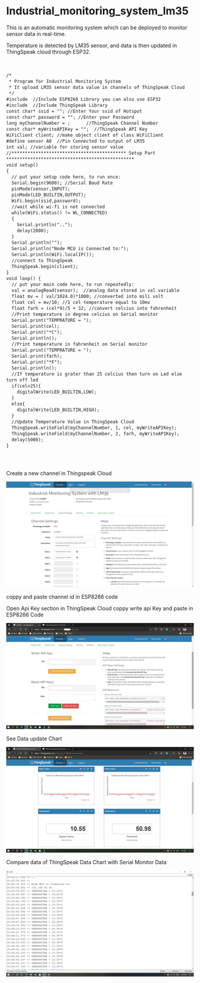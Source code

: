 # Industrial_monitoring_system_lm35
<p>This is an automatic monitoring system which can be deployed to monitor sensor data in real-time.</p>
<p>Temperature is detected by LM35 sensor, and data is then updated in ThingSpeak cloud through ESP32.</p>

<div>
<pre>  
<code>  
/*
 * Program for Industrial Monitoring System
 * It upload LM35 sensor data value in channels of ThingSpeak Cloud
 */
#include<ESP8266WiFi.h>  //Include ESP8266 Library you can also use ESP32
#include<ThingSpeak.h>  //Include ThingSpeak Library
const char* ssid = ""; //Enter Your ssid of Hotspot
const char* password = ""; //Enter your Password
long myChannelNumber = ;      //ThingSpeak Channel Number  
const char* myWriteAPIKey = "";  //ThingSpeak API Key  
WiFiClient client; //make object client of class WiFiClient
#define sensor A0  //Pin Connected to output of LM35 
int val; //variable for storing sensor value
//******************************************* Setup Part ************************************************
void setup() 
{
  // put your setup code here, to run once:
  Serial.begin(9600); //Serial Baud Rate
  pinMode(sensor,INPUT); 
  pinMode(LED_BUILTIN,OUTPUT);
  WiFi.begin(ssid,password);
  //wait while wi-fi is not connected
  while(WiFi.status() != WL_CONNECTED)
  {
    Serial.println("..");
    delay(2000);
  }
  Serial.println("");
  Serial.println("Node MCU is Connected to:");
  Serial.println(WiFi.localIP());
  //connect to ThingSpeak
  ThingSpeak.begin(client);
}
void loop() {
  // put your main code here, to run repeatedly:
  val = analogRead(sensor);  //analog data stored in val variable
  float mv = ( val/1024.0)*1000; //converted into mili volt
  float cel = mv/10; //1 cel temperature equal to 10mv 
  float farh = (cel*9)/5 + 32; //convert celcius into fahrenheit
  //Print temperature in degree celcius on Serial monitor
  Serial.print("TEMPRATURE = ");
  Serial.print(cel);
  Serial.print("*C");
  Serial.println();
  //Print temperature in fahrenheit on Serial monitor
  Serial.print("TEMPRATURE = ");
  Serial.print(farh);
  Serial.print("*F");
  Serial.println();
  //If temperature is grater than 25 celcius then turn on Led else turn off led
  if(cel>25){
    digitalWrite(LED_BUILTIN,LOW);
  }
  else{
    digitalWrite(LED_BUILTIN,HIGH);
  }
  //Update Temperature Value in ThingSpeak Cloud
  ThingSpeak.writeField(myChannelNumber, 1, cel, myWriteAPIKey);
  ThingSpeak.writeField(myChannelNumber, 2, farh, myWriteAPIKey);
  delay(5000);
}
</code>
<pre>
</div>

  <div>
  <p>Create a new channel in Thingspeak Cloud</p>
  <img src = "https://github.com/abhisheksharma1310/industrial_monitoring_system_lm35/blob/main/Channel%20Setting.jpg">
              <p>coppy and paste channel id in ESP8266 code</p>            

  </div>              


  <div>
              <p>Open Api Key section in ThingSpeak Cloud coppy write api Key and paste in ESP8266 Code</p>
              <img src = "https://github.com/abhisheksharma1310/industrial_monitoring_system_lm35/blob/main/API%20Keys-masked.jpg">

  </div>


  <div>
  <p>See Data update Chart</p>
  <img src = "https://github.com/abhisheksharma1310/industrial_monitoring_system_lm35/blob/main/Data%20Update%20Chart.jpg">
  </div>


  <div>
  <p>Compare data of ThingSpeak Data Chart with Serial Monitor Data</p>
  <img src = "https://github.com/abhisheksharma1310/industrial_monitoring_system_lm35/blob/main/Serial%20Monitor.jpg">
  </div>  
     
